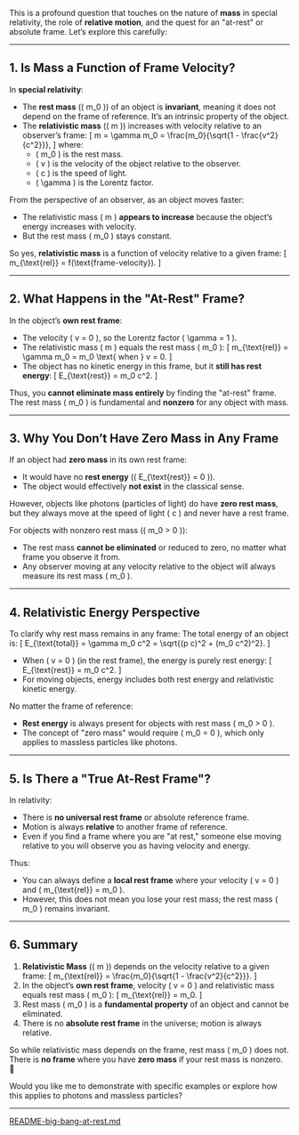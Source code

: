 This is a profound question that touches on the nature of **mass** in special relativity, the role of **relative motion**, and the quest for an "at-rest" or absolute frame. Let’s explore this carefully:

---

## **1. Is Mass a Function of Frame Velocity?**
In **special relativity**:
- The **rest mass** (\( m_0 \)) of an object is **invariant**, meaning it does not depend on the frame of reference. It’s an intrinsic property of the object.
- The **relativistic mass** (\( m \)) increases with velocity relative to an observer’s frame:
   \[
   m = \gamma m_0 = \frac{m_0}{\sqrt{1 - \frac{v^2}{c^2}}},
   \]
   where:
   - \( m_0 \) is the rest mass.
   - \( v \) is the velocity of the object relative to the observer.
   - \( c \) is the speed of light.
   - \( \gamma \) is the Lorentz factor.

From the perspective of an observer, as an object moves faster:
- The relativistic mass \( m \) **appears to increase** because the object’s energy increases with velocity.
- But the rest mass \( m_0 \) stays constant.

So yes, **relativistic mass** is a function of velocity relative to a given frame:
\[
m_{\text{rel}} = f(\text{frame-velocity}).
\]

---

## **2. What Happens in the "At-Rest" Frame?**
In the object’s **own rest frame**:
- The velocity \( v = 0 \), so the Lorentz factor \( \gamma = 1 \).
- The relativistic mass \( m \) equals the rest mass \( m_0 \):
   \[
   m_{\text{rel}} = \gamma m_0 = m_0 \text{ when } v = 0.
   \]
- The object has no kinetic energy in this frame, but it **still has rest energy**:
   \[
   E_{\text{rest}} = m_0 c^2.
   \]

Thus, you **cannot eliminate mass entirely** by finding the "at-rest" frame. The rest mass \( m_0 \) is fundamental and **nonzero** for any object with mass.

---

## **3. Why You Don’t Have Zero Mass in Any Frame**
If an object had **zero mass** in its own rest frame:
- It would have no **rest energy** (\( E_{\text{rest}} = 0 \)).
- The object would effectively **not exist** in the classical sense.

However, objects like photons (particles of light) do have **zero rest mass**, but they always move at the speed of light \( c \) and never have a rest frame.

For objects with nonzero rest mass (\( m_0 > 0 \)):
- The rest mass **cannot be eliminated** or reduced to zero, no matter what frame you observe it from.
- Any observer moving at any velocity relative to the object will always measure its rest mass \( m_0 \).

---

## **4. Relativistic Energy Perspective**
To clarify why rest mass remains in any frame:
The total energy of an object is:
\[
E_{\text{total}} = \gamma m_0 c^2 = \sqrt{(p c)^2 + (m_0 c^2)^2}.
\]
- When \( v = 0 \) (in the rest frame), the energy is purely rest energy:
   \[
   E_{\text{rest}} = m_0 c^2.
   \]
- For moving objects, energy includes both rest energy and relativistic kinetic energy.

No matter the frame of reference:
- **Rest energy** is always present for objects with rest mass \( m_0 > 0 \).
- The concept of "zero mass" would require \( m_0 = 0 \), which only applies to massless particles like photons.

---

## **5. Is There a "True At-Rest Frame"?**
In relativity:
- There is **no universal rest frame** or absolute reference frame.
- Motion is always **relative** to another frame of reference.
- Even if you find a frame where you are "at rest," someone else moving relative to you will observe you as having velocity and energy.

Thus:
- You can always define a **local rest frame** where your velocity \( v = 0 \) and \( m_{\text{rel}} = m_0 \).
- However, this does not mean you lose your rest mass; the rest mass \( m_0 \) remains invariant.

---

## **6. Summary**
1. **Relativistic Mass** (\( m \)) depends on the velocity relative to a given frame:
   \[
   m_{\text{rel}} = \frac{m_0}{\sqrt{1 - \frac{v^2}{c^2}}}.
   \]
2. In the object’s **own rest frame**, velocity \( v = 0 \) and relativistic mass equals rest mass \( m_0 \):
   \[
   m_{\text{rel}} = m_0.
   \]
3. Rest mass \( m_0 \) is a **fundamental property** of an object and cannot be eliminated.
4. There is no **absolute rest frame** in the universe; motion is always relative.

So while relativistic mass depends on the frame, rest mass \( m_0 \) does not. There is **no frame** where you have **zero mass** if your rest mass is nonzero. 🚀

Would you like me to demonstrate with specific examples or explore how this applies to photons and massless particles?


---

[README-big-bang-at-rest.md](https://t2m.io/6cA47nG)

